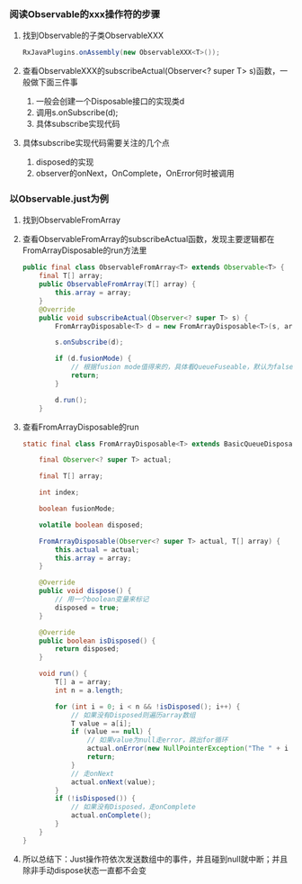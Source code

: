 ### 阅读Observable的xxx操作符的步骤

1. 找到Observable的子类ObservableXXX

   ```java
   RxJavaPlugins.onAssembly(new ObservableXXX<T>());
   ```

2. 查看ObservableXXX的subscribeActual(Observer<? super T> s)函数，一般做下面三件事

   1. 一般会创建一个Disposable接口的实现类d
   2. 调用s.onSubscribe(d);
   3. 具体subscribe实现代码

3. 具体subscribe实现代码需要关注的几个点

   1. disposed的实现
   2. observer的onNext，OnComplete，OnError何时被调用

### 以Observable.just为例

1. 找到ObservableFromArray

2. 查看ObservableFromArray的subscribeActual函数，发现主要逻辑都在FromArrayDisposable的run方法里

   ```java
   public final class ObservableFromArray<T> extends Observable<T> {
       final T[] array;
       public ObservableFromArray(T[] array) {
           this.array = array;
       }
       @Override
       public void subscribeActual(Observer<? super T> s) {
           FromArrayDisposable<T> d = new FromArrayDisposable<T>(s, array);

           s.onSubscribe(d);

           if (d.fusionMode) {
               // 根据fusion mode值得来的，具体看QueueFuseable，默认为false，暂时先不管 
               return;
           }

           d.run();
       }
   ```

3. 查看FromArrayDisposable的run

   ```java
   static final class FromArrayDisposable<T> extends BasicQueueDisposable<T> {

       final Observer<? super T> actual;

       final T[] array;

       int index;

       boolean fusionMode;

       volatile boolean disposed;

       FromArrayDisposable(Observer<? super T> actual, T[] array) {
           this.actual = actual;
           this.array = array;
       }

       @Override
       public void dispose() {
           // 用一个boolean变量来标记
           disposed = true;
       }

       @Override
       public boolean isDisposed() {
           return disposed;
       }

       void run() {
           T[] a = array;
           int n = a.length;

           for (int i = 0; i < n && !isDisposed(); i++) {
               // 如果没有Disposed则遍历array数组
               T value = a[i];
               if (value == null) {
                   // 如果value为null走error，跳出for循环
                   actual.onError(new NullPointerException("The " + i + "th element is null"));
                   return;
               }
               // 走onNext
               actual.onNext(value);
           }
           if (!isDisposed()) {
               // 如果没有Disposed，走onComplete
               actual.onComplete();
           }
       }
   }
   ```

4. 所以总结下：Just操作符依次发送数组中的事件，并且碰到null就中断；并且除非手动dispose状态一直都不会变

